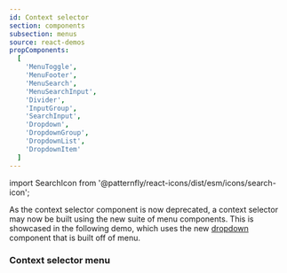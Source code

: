```yaml
---
id: Context selector
section: components
subsection: menus
source: react-demos
propComponents:
  [
    'MenuToggle',
    'MenuFooter',
    'MenuSearch',
    'MenuSearchInput',
    'Divider',
    'InputGroup',
    'SearchInput',
    'Dropdown',
    'DropdownGroup',
    'DropdownList',
    'DropdownItem'
  ]
---
```


import SearchIcon from '@patternfly/react-icons/dist/esm/icons/search-icon';

As the context selector component is now deprecated, a context selector may now be built using the new suite of menu components. This is showcased in the following demo, which uses the new [dropdown](/components/menus/dropdown) component that is built off of menu.

### Context selector menu

```ts file="./examples/ContextSelectorDemo.tsx"

```
